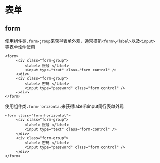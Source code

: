 # 表单

## form

使用组件类`.form-group`来获得表单外观，通常搭配`<form>`,`<label>`以及`<input>`等表单控件使用

```html:example: flex gap-3
<form>
     <div class="form-group">
         <label> 账号 </label>
         <input type="text" class="form-control" />
     </div>
     <div class="form-group">
         <label> 密码 </label>
         <input type="password" class="form-control" />
     </div>
</form>
```

使用组件类`.form-horizontal`来获得label和input同行表单外观

 ```html:example: flex gap-3
 <form class="form-horizontal">
      <div class="form-group">
          <label> 账号 </label>
          <input type="text" class="form-control" />
      </div>
      <div class="form-group">
          <label> 密码 </label>
          <input type="password" class="form-control" />
      </div>
 </form>
 ```
